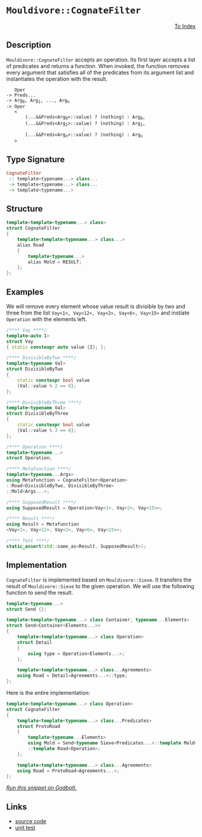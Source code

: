 <!-- Copyright 2024 Feng Mofan
SPDX-License-Identifier: Apache-2.0 -->

# `Mouldivore::CognateFilter`

<p style='text-align: right;'><a href="../../../facilities/metafunctions.md#mouldivore-cognate-filter">To Index</a></p>

## Description

`Mouldivore::CognateFilter` accepts an operation. Its first layer accepts a list of predicates and returns a function.
When invoked, the function removes every argument that satisfies all of the predicates from its argument list and instantiates the operation with the result.

<pre><code>   Oper
-> Preds...
-> Arg<sub>0</sub>, Arg<sub>1</sub>, ..., Arg<sub>n</sub>
-> Oper
   <
       (...&&Preds&lt;Arg<sub>0</sub>&gt;::value) ? (nothing) : Arg<sub>0</sub>,
       (...&&Preds&lt;Arg<sub>1</sub>&gt;::value) ? (nothing) : Arg<sub>1</sub>,
                            &vellip;
       (...&&Preds&lt;Arg<sub>n</sub>&gt;::value) ? (nothing) : Arg<sub>n</sub>
   ></code></pre>

## Type Signature

```Haskell
CognateFilter
 :: template<typename...> class...
 -> template<typename...> class...
 -> template<typename...>
```

## Structure

```C++
template<template<typename...> class>
struct CognateFilter
{
    template<template<typename...> class...>
    alias Road
    {
        template<typename...>
        alias Mold = RESULT;
    };
};
```

## Examples

We will remove every element whose value result is divisible by two and three from the list `Vay<1>, Vay<12>, Vay<2>, Vay<6>, Vay<15>` and instiate `Operation` with the elements left.

```C++
/**** Vay ****/
template<auto I>
struct Vay
{ static constexpr auto value {I}; };

/**** DivisibleByTwo ****/
template<typename Val>
struct DivisibleByTwo
{
    static constexpr bool value
    {Val::value % 2 == 0};
};

/**** DivisibleByThree ****/
template<typename Val>
struct DivisibleByThree
{
    static constexpr bool value
    {Val::value % 3 == 0};
};

/**** Operation ****/
template<typename...>
struct Operation;

/**** Metafunction ****/
template<typename...Args>
using Metafunction = CognateFilter<Operation>
::Road<DivisibleByTwo, DivisibleByThree>
::Mold<Args...>;

/**** SupposedResult ****/
using SupposedResult = Operation<Vay<1>, Vay<2>, Vay<15>>;

/**** Result ****/
using Result = Metafunction
<Vay<1>, Vay<12>, Vay<2>, Vay<6>, Vay<15>>;

/**** Test ****/
static_assert(std::same_as<Result, SupposedResult>);
```

## Implementation

`CognateFilter` is implemented based on `Mouldivore::Sieve`.
It transfers the result of `Mouldivore::Sieve` to the given operation.
We will use the following function to send the result.

```C++
template<typename...>
struct Send {};

template<template<typename...> class Container, typename...Elements>
struct Send<Container<Elements...>>
{
    template<template<typename...> class Operation>
    struct Detail
    {
        using type = Operation<Elements...>;
    };

    template<template<typename...> class...Agreements>
    using Road = Detail<Agreements...>::type;
};
```

Here is the entire implementation:

```C++
template<template<typename...> class Operation>
struct CognateFilter
{
    template<template<typename...> class...Predicates>
    struct ProtoRoad
    {
        template<typename...Elements>
        using Mold = Send<typename Sieve<Predicates...>::template Mold<Elements...>>
        ::template Road<Operation>;
    };

    template<template<typename...> class...Agreements>
    using Road = ProtoRoad<Agreements...>;
};
```

[*Run this snippet on Godbolt.*](https://godbolt.org/#z:OYLghAFBqd5QCxAYwPYBMCmBRdBLAF1QCcAaPECAMzwBtMA7AQwFtMQByARg9KtQYEAysib0QXACx8BBAKoBnTAAUAHpwAMvAFYTStJg1DIApACYAQuYukl9ZATwDKjdAGFUtAK4sGIAMwA7KSuADJ4DJgAcj4ARpjEIACspAAOqAqETgwe3r4BwemZjgLhkTEs8YkpdpgO2UIETMQEuT5%2BQbaY9iUMjc0EZdFxCcm2TS1t%2BZ0KE4MRw5WjSQCUtqhexMjsHAD0AFSHR8cnp/u7JhoAggdHANQAIpiprozIeJgKd8cX17dnAJOvyulxuxzuHiaDDwADcSOwQAAVACeqTwoloyiYs0w3yOwOYbAUqSY2whqChsPhdxMgSs11BBEwLFSBiZJn8bgIqMYrEwADpBRzsKDZsQvA47ii0RisTiaXTaQ8OfSQX9dncLNjcW5tSBQYzmaymOzOdyXoTcVjkABrTDuWRMBbEYWigjiyXS9FiOWmtzWu0OwROyIu/wihmK653GN3LyZIx3c24jkPO4B%2B0eYPOlUGwLK/yq0G7DUAJTqm0yMJ1eoN1yZLLZmANnNBsaTRqbHK5PMtgv5wruyAMCi%2BWaazqupDbsYbxr9yb7QvDQ5HY8dzpsM5ji75/ew9DYgiuClINOjs97e8FB%2BZjAIFlP26TV7Y/YA8gQEAkFC2Iyf3QlAgpVRb1MWxP1xxDBIQU5W8jwIE9%2B2FM8oM3bt4PvR9kPDM9P2/YgFBw/9aVVdt4wiYAXxeGl/DTL1ZQg5sLxjbtn3bNDQ1gtxMOPIjBTPXiH34gdcPY2N8J/ZCWNo7AQBAZNc0jAsi2UuswXuXVUgULx6DxQ5gTnLszVfAVl3/MUgIhJhtN05tC3U/59juIQPmrfTzkNRsTXsrlOx87tdzfczV2xETlGIe1vSZX9wzdD1gNczBqzzMjZ38hdTLuITXRkyzJSeCdaHPK521IuMEyo5NaLTLSdPoNi4sLBUVPU9sjICkyLT5bLD3vXLStjSKAEcvDwSKvggBgKTuCBkLMAA2cwFoiqLRBijC%2BsEYV5JhMQvEwFYVmffLgMKp1aE2u9trimTyooxNqtTazbIauCtoIV1mqVJS1UGncMt8oKzP5ITYv/cjKruABZTx0Bq8lKThSL5IYn0mOfQKsvOugroQ8H5OTYjCZ5X6fochk/nBIRXA8wzAax7rgtEizAMlGmGHh0jydUq4OoXBmut5ZnB2HMLyWzUMz2B/cPvB%2BKrI59Bu04hI8fvESvpIqN/o7byBf1oHTOI0LRzud8XmIE1sgG9tTseTAisxnX20hyjqJTOjzct62BHVwRNaatLWPzMmZP5oHBZ7JmQdFtd%2ByuYBIuugh5Zkh6qNLVAmC5r2ccuzlE%2BT/HiYU0mKZBUOK%2BLQFa6BGv7gASUbFPfYYOmG7ruvgS8%2BdI8NxnhdjlcxbNi2Ejbgb7Y8YBmCZAAxOgmRdSNg71vvAqjmWQtH8LIvwdbPlt2N7YiilUCznPnbX9qt%2BNm85eP12Kvd2HaFztMlcHy0XLc3zVoPj5QOckFKAxhnDf2qdiJP1doTMBl9lacnHlbXoX0148zaulAeZo74xxNrvBOSdMApzTrrDOdwEEIzPkQBB3Yi7EJLuZMmVdeZOS7p5Km9xsCqFYKyXEPxO7sI4X9cw/gIjDi8FgWibg0AMG2KkVOA1BF3AAGpMGRB3esUcmBeCIHcRuU82bATUciVKdxZjW2QEOAQOJVCpGIHcHRei9reBTHSAxLCWphw0ocR4sI8CZFiPQCwyJEQAHdUCaL5rgoeqixCGISn4mEAS8BBMwCE8JqBUonSaI4KxsjbH2LuLEVAng7guIOtfNRtBdr7RTGYJIdwzA1WehoDBalq6cN8Q8fxgTgmhIQMnKJEdv49WqQkqyPTkl9PSQM5O2S8q5PRNYhghSHElLKRU5iutSLVNqa4mkDS7j%2BBaV7NpLC8ytUpj45yyC27DJiUuFmCtJR3NQZ0m5MNHZMCoF4ORvQHnYOjkPBOxBgCkPIdDb5vz/nZARjPOemBF60GXt2N5NtbpXHkrQzkUyUlpIyREs8eKZkZMGcQga8k36ILcFcMFwDvFORcl4VIRR7TlnqsBAR1xyFCBZWy9AHLdLAWeuiv2nITHdi4ChOJpjORmBlZKzkXAkha0ZeCIVKKonkM1SKr2UKmgwvqH7BkEr1FSsVea5VCrcKyu7Da7AZ4lVuCWra51Kq1UfKZYiT4XL8RuksQAfTCgkAgEBZjoHkgoPkwbYpuF1WePlrKMjss%2BMK4Ux1CwcDWDUjgSReB%2BA4FoUgqBOBuGsNYcxGwtj1P8DwUgBBNDZrWDaZIkh%2BQaAABxmDMAATl7SqrtnauCBECNIXNkheAsAkBoDQpBC3FtLRwXgCgQBzsbUW7NpA4CwBgIgEAGwCCpF0eQSgaAWR0ASFEPknBVCdoWgAWgWpIO4wBkBWKkPyMwvAopEGIHgSNXAZCCBEGIdgUhgPyCUGoJtpBdBAbCVbVInAeA5s4Pm%2BdsGl3vl0ce4CqAqB3DvY%2B59r7313E/c0iAHgL30AcaIrgKxeAbq0GsCASBz1ojo6eiAnHL2JGAFIMwfAl4/koLEWDsQIjNGRCh3gUnmDEGRO%2BWI2g6gbvreehC74GC0Fk5u0gWBYheGALqWgtBV3cF4FgFghhgDiAM/gSK9RqyWeLZgVQFYmRyfIIIbosHaCpKtkpjwWBYPujwNOqzpBqzEBKUoJ4tmjCBaME2tYVADDgpUR8MJ49C31v4CBjE4HpCFagyodQBn4P6DsygCtlh9CpNXZANYqAFHZEsw%2BiNqZTCWGsGYRdsX/1YGaxANYtRjV%2BAgK4KYfggNhAWBUKoegihZAELNlbGQ1sMCGEt0YQGJu9H6JMTw7Q9CHYaHMXbIxEgHbmBtu7AxrtLFu%2BN6t2wJBobzQWrDnAiP3qfS%2Bt9H721UdwIQEghy61MYbWltY34c6jDG6QVtkh/D8l7UESQGhJBmEkAtWdSQFq9v0JwSdpBp11v5AtLgC1O29uHQtJIkgVWY4WphgzS6V1rth5utje72MHtwyeigvHUC0avTejgzQWAwkCA%2BpgoVExcF7fyLgHaf34D/QBvQZXQPiAg2VxQFXYO6GE4hmycmvsYYXbwbDwv8OEeI4DpXVEVdq47bNGjXGEhQ7MDDljW7Bd8e46LkPowxZGBV1wOdNAUViYgBJgzCmZM%2BZT0plTamHA%2Ba0/eHTenYNGZM2ZizPmbN2Yc8Wpz6nYSfFgx5rzOx60RCZLm4tgXYjBeRKFnYxaItRfrbF%2BLmBEsV8omlvgmWFDZcwLli0Pm9fFYkKV2QxuYNVZAMJgwqXetWAax30brX2s2M4F1ggiCHi7/64NhIw268ta6D0bILhOYPZCJzZ7y2gOrd6G/n/2RP99tH8a8BBjtWhTt8gDtugQC%2BgrtFsbtzt7sIC5txgnt4CXtPt1hNgPtGNSdvsOdF0/tndSNI83dVd1cNBZpwc/0odGNmM4dSAEcsBEhkcJ0p0AhVccdAgkhe1R1/Bcd8cWcCC7dOBud10J8d191D08MeNw9iBr02BOAZdSMWAFAYQrEYR3cmxZhNcIdhtddZB9cStIM19Kti1dB/BSALdkMrNrcftOdOAcMj1dE7gCMiMVC1CNCtCgFgJqNxcfd6MzB/B/AA8JCON/D%2BNZCIi6MQB1DWVA1NDe1A1tCCBA1VBn0RN49CJxNJNpMlM088jlNVN1Mc9xdtNdN9Mq9MBjNTMxBS9oty9kte9rNxoa9XN69PNkBdEm9eAW9/MDMO8u8e9wt/0B9eAh8U1R9ktx8%2BdJ8mAsscs8sF9DCl9DdV9oMzCdAAgasd96sbAD94Aj9ehLNdgI06s%2BtLABs7chsAN79kcLtnBptX9kC9AFtygEDv8ttf8XjPjigAD0Cv9gDJswC38HjYC0D3iMDHsTs8gUCLEWhADXssCa1MDc0bdfsOB3CX1VD1DylvCYpfDqDIcGNQi%2Bd4dMBEcWCvtydp0%2B1%2BRgikgkgccY8NBgjAg6dhCS1RDbAedA8joUcQBJAkgMcR1AhZ1O1JAB0uBu1Fo8D/B7DCDl1edWMvtv1OSudlTm0Ysfxn9JAgA%3D%3D)

## Links

- [source code](../../../../conceptrodon/descend/descend/mouldivore/cognate_filter.hpp)
- [unit test](../../../../tests/unit/metafunctions/mouldivore/cognate_filter.test.hpp)
